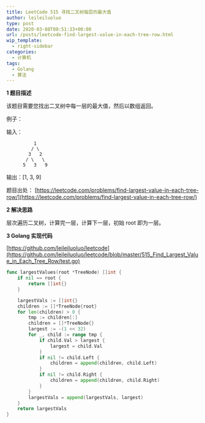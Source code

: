 ```yaml
---
title: LeetCode 515 寻找二叉树每层的最大值
author: leileiluoluo
type: post
date: 2020-03-08T00:51:33+00:00
url: /posts/leetcode-find-largest-value-in-each-tree-row.html
wip_template:
  - right-sidebar
categories:
  - 计算机
tags:
  - Golang
  - 算法
---
```


**1 题目描述**

该题目需要您找出二叉树中每一层的最大值，然后以数组返回。

例子：

输入：

```
          1
         / \
        3   2
       / \   \
      5   3   9
```

输出：[1, 3, 9]

题目出处：
[https://leetcode.com/problems/find-largest-value-in-each-tree-row/](https://leetcode.com/problems/find-largest-value-in-each-tree-row/)

**2 解决思路**

层次遍历二叉树，计算完一层，计算下一层，初始 root 即为一层。

**3 Golang 实现代码**

[https://github.com/leileiluoluo/leetcode](https://github.com/leileiluoluo/leetcode/blob/master/515_Find_Largest_Value_in_Each_Tree_Row/test.go)

```go
func largestValues(root *TreeNode) []int {
	if nil == root {
		return []int{}
	}

	largestVals := []int{}
	children := []*TreeNode{root}
	for len(children) > 0 {
		tmp := children[:]
		children = []*TreeNode{}
		largest := -(1 << 32)
		for _, child := range tmp {
			if child.Val > largest {
				largest = child.Val
			}
			if nil != child.Left {
				children = append(children, child.Left)
			}
			if nil != child.Right {
				children = append(children, child.Right)
			}
		}
		largestVals = append(largestVals, largest)
	}
	return largestVals
}
```
